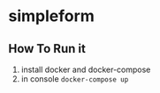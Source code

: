 # simpleform

## How To Run it
1) install docker and docker-compose
2) in console ```docker-compose up```
 
